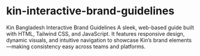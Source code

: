 # kin-interactive-brand-guidelines
Kin Bangladesh Interactive Brand Guidelines A sleek, web-based guide built with HTML, Tailwind CSS, and JavaScript. It features responsive design, dynamic visuals, and intuitive navigation to showcase Kin’s brand elements—making consistency easy across teams and platforms.
